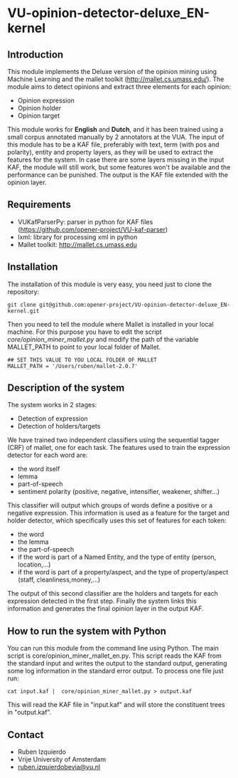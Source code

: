 VU-opinion-detector-deluxe_EN-kernel
=====================================

Introduction
------------
This module implements the Deluxe version of the opinion mining using Machine Learning and the mallet toolkit (http://mallet.cs.umass.edu/). The module aims to detect
opinions and extract three elements for each opinion:
* Opinion expression
* Opinion holder
* Opinion target

This module works for **English** and **Dutch**, and it has been trained using a small corpus annotated manually by 2 annotators at the VUA. The input of this module has to be a KAF
file, preferably with text, term (with pos and polarity), entity and property layers, as they will be used to extract the features for the system. In case there are some layers missing
in the input KAF, the module will still work, but some features won't be available and the performance can be punished. The output is the KAF file extended with
the opinion layer.

Requirements
-----------
* VUKafParserPy: parser in python for KAF files (https://github.com/opener-project/VU-kaf-parser)
* lxml: library for processing xml in python
* Mallet toolkit: http://mallet.cs.umass.edu

Installation
-----------
The installation of this module is very easy, you need just to clone the repository:
````shell
git clone git@github.com:opener-project/VU-opinion-detector-deluxe_EN-kernel.git
````
Then you need to tell the module where Mallet is installed in your local machine. For this purpose you have to edit the script *core/opinion_miner_mallet.py* and
modify the path of the variable MALLET_PATH to point to your local folder of Mallet.
```shell
## SET THIS VALUE TO YOU LOCAL FOLDER OF MALLET
MALLET_PATH = '/Users/ruben/mallet-2.0.7'
````

Description of the system
-------------------------
The system works in 2 stages:
* Detection of expression
* Detection of holders/targets

We have trained two independent classifiers using the sequential tagger (CRF) of mallet, one for each task. The features used to train the expression detector for
each word are:
* the word itself
* lemma
* part-of-speech
* sentiment polarity (positive, negative, intensifier, weakener, shifter...)

This classifier will output which groups of words define a positive or a negative expression. This information is used as a feature for the target and holder detector,
which specifically uses this set of features for each token:
* the word
* the lemma
* the part-of-speech
* if the word is part of a Named Entity, and the type of entity (person, location,...)
* if the word is part of a property/aspect, and the type of property/aspect (staff, cleanliness,money,...)

The output of this second classifier are the holders and targets for each expression detected in the first step. Finally the system links this information
and generates the final opinion layer in the output KAF.

How to run the system with Python
--------------------------------
You can run this module from the command line using Python. The main script is  core/opinion_miner_mallet_en.py. This script reads the KAF from the standard input
and writes the output to the standard output, generating some log information in the standard error output. To process one file just run:
````shell
cat input.kaf |  core/opinion_miner_mallet.py > output.kaf
````

This will read the KAF file in "input.kaf" and will store the constituent trees in "output.kaf".



Contact
------
* Ruben Izquierdo
* Vrije University of Amsterdam
* ruben.izquierdobevia@vu.nl


